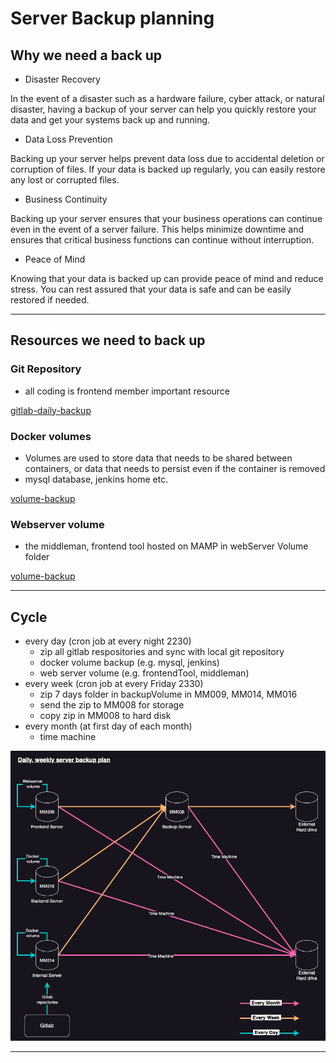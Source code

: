 # Server Backup planning

## Why we need a back up

- Disaster Recovery

In the event of a disaster such as a hardware failure, cyber attack, or natural disaster, having a backup of your server can help you quickly restore your data and get your systems back up and running.

- Data Loss Prevention

Backing up your server helps prevent data loss due to accidental deletion or corruption of files. If your data is backed up regularly, you can easily restore any lost or corrupted files.

- Business Continuity

Backing up your server ensures that your business operations can continue even in the event of a server failure. This helps minimize downtime and ensures that critical business functions can continue without interruption.

- Peace of Mind

Knowing that your data is backed up can provide peace of mind and reduce stress. You can rest assured that your data is safe and can be easily restored if needed.

---

## Resources we need to back up

### Git Repository

- all coding is frontend member important resource

[gitlab-daily-backup](https://github.com/ckccyrus/gitlab-daily-backup)

### Docker volumes

- Volumes are used to store data that needs to be shared between containers, or data that needs to persist even if the container is removed
- mysql database, jenkins home etc.

[volume-backup](https://github.com/ckccyrus/volume-backup)

### Webserver volume

- the middleman, frontend tool hosted on MAMP in webServer Volume folder

[volume-backup](https://github.com/ckccyrus/volume-backup)

---

## Cycle

- every day (cron job at every night 2230)
    - zip all gitlab respositories and sync with local git repository
    - docker volume backup (e.g. mysql, jenkins)
    - web server volume (e.g. frontendTool, middleman)
- every week (cron job at every Friday 2330)
    - zip 7 days folder in backupVolume in MM009, MM014, MM016
    - send the zip to MM008 for storage
    - copy zip in MM008 to hard disk
- every month (at first day of each month)
    - time machine

![backup_plan.png](./readme/backup_plan.png)

---
